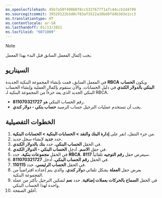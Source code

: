 ```yaml
---
ms.openlocfilehash: 45b7a50f49860f8cc5327677f1a7c44ccb2d4799
ms.sourcegitcommit: 39329122b3d8cf83af3522a38bd0fd4b383e1cc3
ms.translationtype: HT
ms.contentlocale: ar-SA
ms.lasthandoff: 01/13/2021
ms.locfileid: "6071009"
---
```

> [!NOTE]
> يجب إكمال المعمل السابق قبل البدء بهذا المعمل.

## <a name="scenario"></a>السيناريو
في المعمل السابق، قمت بإنشاء المجموعة البنكية الجديدة **RBCA** ويكون **الحساب البنكي بالدولار الكندي** في دليل الحسابات. والآن ستقوم بإكمال العملية وإنشاء الحساب البنكي الجديد الذي يعد جزءاً من المجموعة البنكية لـ RBCA.

- رقم الحساب البنكي هو **811070321727**.
- يجب أن تستخدم عمليات الترحيل حساب الرصيد **حساب بنكي - دولار كندي**.

## <a name="detailed-steps"></a>الخطوات التفصيلية

1.  من جزء التنقل، انقر على **إدارة البنك والنقد > الحسابات البنكية > الحسابات البنكية**.
2.  حدد **جديد** لإنشاء سجل جديد.
3.  في الحقل **الحساب البنكي**، حدد **بنك بالدولار الكندي**.
4.  في حقل **الاسم**، أدخِل **الحساب البنكي - الدولار الكندي**.
5.  في الحقل **مجموعات بنكية**، حدد **RBCA**. سيعرض حقل **رقم التوجيه** تلقائياً **8117**.
6.  في الحقل **رقم الحساب البنكي**، أدخل **811070321727**.
7.  في الحقل **الحساب الرئيسي**، حدد **110115**.
8.  يعرض حقل **العملة** بشكل تلقائي **دولار كندي**، والذي يتم إعداده افتراضياً من المجموعة البنكية.
9.  في الحقل **السماح بالحركات بعملات إضافية**، حدد **نعم** لتمكين الترحيل بأكثر من عملة واحدة لهذا الحساب البنكي.
10. أغلق الصفحة.
